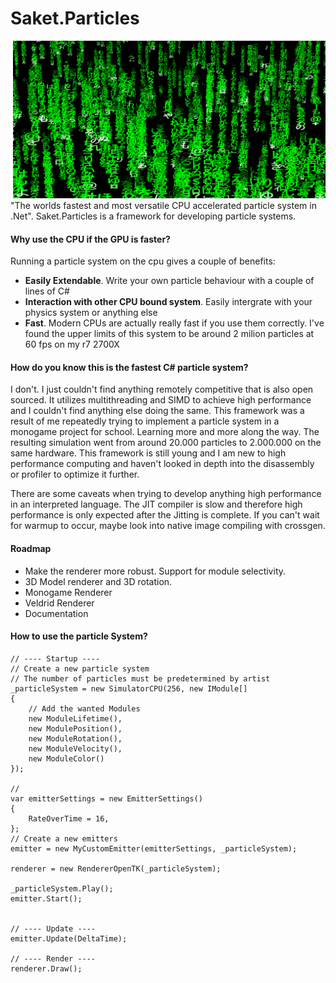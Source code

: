 
# Saket.Particles
![Alt text](banner.png?raw=true "Title")
"The worlds fastest and most versatile CPU accelerated particle system in .Net". Saket.Particles is a framework for developing particle systems.

#### Why use the CPU if the GPU is faster?
Running a particle system on the cpu gives a couple of benefits:
- **Easily Extendable**. Write your own particle behaviour with a couple of lines of C#
- **Interaction with other CPU bound system**. Easily intergrate with your physics system or anything else
- **Fast**. Modern CPUs are actually really fast if you use them correctly. I've found the upper limits of this system to be around 2 milion particles at 60 fps on my r7 2700X

#### How do you know this is the fastest C# particle system?
I don't. I just couldn't find anything remotely competitive that is also open sourced. It utilizes multithreading and SIMD to achieve high performance and I couldn't find anything else doing the same. This framework was a result of me repeatedly trying to implement a particle system in a monogame project for school. Learning more and more along the way. The resulting simulation went from around 20.000 particles to 2.000.000 on the same hardware. This framework is still young and I am new to high performance computing and haven't looked in depth into the disassembly or profiler to optimize it further. 

There are some caveats when trying to develop anything high performance in an interpreted language. The JIT compiler is slow and therefore high performance is only expected after the Jitting is complete. If you can't wait for warmup to occur, maybe look into native image compiling with crossgen.

#### Roadmap
- Make the renderer more robust. Support for module selectivity.
- 3D Model renderer and 3D rotation.
- Monogame Renderer
- Veldrid Renderer
- Documentation

#### How to use the particle System?

    // ---- Startup ----
    // Create a new particle system
    // The number of particles must be predetermined by artist
    _particleSystem = new SimulatorCPU(256, new IModule[]
    {
        // Add the wanted Modules
        new ModuleLifetime(),
        new ModulePosition(),
        new ModuleRotation(),
        new ModuleVelocity(),
        new ModuleColor()
    });

    // 
    var emitterSettings = new EmitterSettings()
    {
        RateOverTime = 16,
    };
    // Create a new emitters
    emitter = new MyCustomEmitter(emitterSettings, _particleSystem);

    renderer = new RendererOpenTK(_particleSystem);

    _particleSystem.Play();
    emitter.Start();


    // ---- Update ----
    emitter.Update(DeltaTime);

    // ---- Render ----
    renderer.Draw();
    
